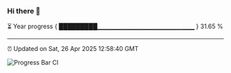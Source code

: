 ### Hi there 👋

⏳ Year progress { █████████▁▁▁▁▁▁▁▁▁▁▁▁▁▁▁▁▁▁▁▁▁ } 31.65 %

---

⏰ Updated on Sat, 26 Apr 2025 12:58:40 GMT

![Progress Bar CI](https://github.com/IshwaranRudhara/GIT-ACTION/workflows/Progress%20Bar%20CI/badge.svg)
